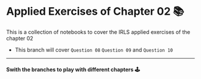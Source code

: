 # Applied Exercises of Chapter 02 📚


This is a collection of notebooks to cover the IRLS applied exercises of the chapter 02 

 * This branch will cover ```Question 08``` ```Question 09``` and ```Question 10```
 

***
#### Swith the branches to play with different chapters 🕹   
